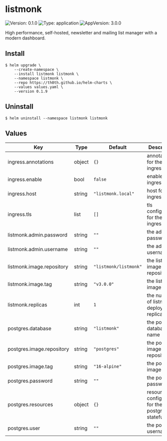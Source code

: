 # listmonk

![Version: 0.1.0](https://img.shields.io/badge/Version-0.1.0-informational?style=flat-square) ![Type: application](https://img.shields.io/badge/Type-application-informational?style=flat-square) ![AppVersion: 3.0.0](https://img.shields.io/badge/AppVersion-3.0.0-informational?style=flat-square)

High performance, self-hosted, newsletter and mailing list manager with a modern dashboard.

## Install

```shell
$ helm upgrade \
    --create-namespace \
    --install listmonk listmonk \
    --namespace listmonk \
    --repo https://th0th.github.io/helm-charts \
    --values values.yaml \
    --version 0.1.9
```

## Uninstall

```shell
$ helm uninstall --namespace listmonk listmonk
```

## Values

| Key | Type | Default | Description |
|-----|------|---------|-------------|
| ingress.annotations | object | `{}` | annotations for the ingress |
| ingress.enable | bool | `false` | enable the ingress |
| ingress.host | string | `"listmonk.local"` | host for the ingress |
| ingress.tls | list | `[]` | tls configuration for the ingress |
| listmonk.admin.password | string | `""` | the admin password |
| listmonk.admin.username | string | `""` | the admin username |
| listmonk.image.repository | string | `"listmonk/listmonk"` | the listmonk image repository |
| listmonk.image.tag | string | `"v3.0.0"` | the listmonk image tag |
| listmonk.replicas | int | `1` | the number of listmonk deployment replicas |
| postgres.database | string | `"listmonk"` | the postgres database name |
| postgres.image.repository | string | `"postgres"` | the postgres image repository |
| postgres.image.tag | string | `"16-alpine"` | the postgres image tag |
| postgres.password | string | `""` | the postgres password |
| postgres.resources | object | `{}` | resources configuration for the postgres statefulset |
| postgres.user | string | `""` | the postgres username |
